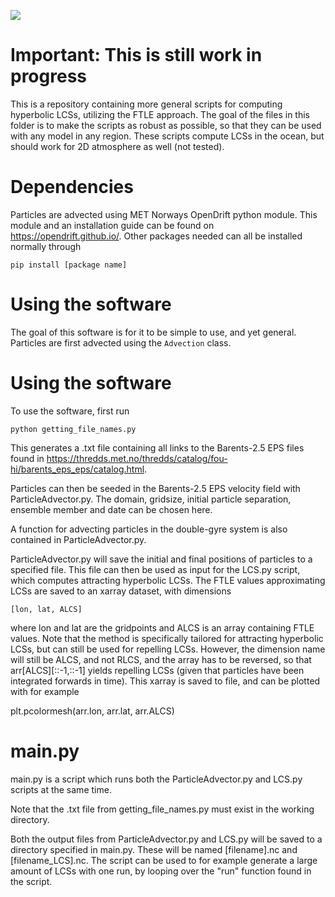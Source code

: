 ![](https://github.com/mateuszmatu/LCS/blob/master/gifs/DG_animation.gif)

# Important: This is still work in progress

This is a repository containing more general scripts for computing hyperbolic LCSs, utilizing the FTLE approach.
The goal of the files in this folder is to make the scripts as robust as possible, so that they can be used with any model in any region. 
These scripts compute LCSs in the ocean, but should work for 2D atmosphere as well (not tested).

# Dependencies

Particles are advected using MET Norways OpenDrift python module. This module and an installation guide can be found on https://opendrift.github.io/.
Other packages needed can all be installed normally through 
```
pip install [package name]
```

# Using the software

The goal of this software is for it to be simple to use, and yet general. Particles are first advected using the ```Advection``` class.


# Using the software

To use the software, first run 
```
python getting_file_names.py
```
This generates a .txt file containing all links to the Barents-2.5 EPS files found in https://thredds.met.no/thredds/catalog/fou-hi/barents_eps_eps/catalog.html.


Particles can then be seeded in the Barents-2.5 EPS velocity field with ParticleAdvector.py.
The domain, gridsize, initial particle separation, ensemble member and date can be chosen here. 

A function for advecting particles in the double-gyre system is also contained in ParticleAdvector.py.

ParticleAdvector.py will save the initial and final positions of particles to a specified file. This file can then be used as input for the LCS.py script, which computes attracting hyperbolic LCSs. The FTLE values approximating LCSs are saved to an xarray dataset, with dimensions
```
[lon, lat, ALCS]
```
where lon and lat are the gridpoints and ALCS is an array containing FTLE values. Note that the method is specifically tailored for attracting hyperbolic LCSs, but can still be used for repelling LCSs. However, the dimension name will still be ALCS, and not RLCS, and the array has to be reversed, so that arr[ALCS][::-1,::-1] yields repelling LCSs (given that particles have been integrated forwards in time).
This xarray is saved to file, and can be plotted with for example

plt.pcolormesh(arr.lon, arr.lat, arr.ALCS)

# main.py

main.py is a script which runs both the ParticleAdvector.py and LCS.py scripts at the same time. 

Note that the .txt file from getting_file_names.py must exist in the working directory. 

Both the output files from ParticleAdvector.py and LCS.py will be saved to a directory specified in main.py. 
These will be named [filename].nc and [filename_LCS].nc. 
The script can be used to for example generate a large amount of LCSs with one run, by looping over the "run" function found in the script. 
